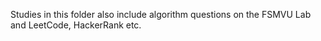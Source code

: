 Studies in this folder also include algorithm questions on the FSMVU Lab and LeetCode, HackerRank etc.
